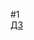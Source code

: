 #1  
  [ДЗ](https://docs.google.com/document/d/13Jz7ZNxCL9dGz179kmGBceyOBsCDdrQAFUcveMZrWpY/edit?usp=share_link)  
